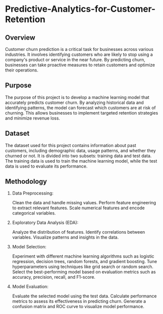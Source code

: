 # Predictive-Analytics-for-Customer-Retention

## Overview
  Customer churn prediction is a critical task for businesses across various industries. It involves identifying customers who are likely to stop using a company's   product or service in the near future. By predicting churn, businesses can take proactive measures to retain customers and optimize their operations.

## Purpose
  The purpose of this project is to develop a machine learning model that accurately predicts customer churn. By analyzing historical data and identifying 
  patterns, the model can forecast which customers are at risk of churning. This allows businesses to implement targeted retention strategies and minimize revenue 
  loss.

## Dataset
  The dataset used for this project contains information about past customers, including demographic data, usage patterns, and whether they churned or not. It is 
  divided into two subsets: training data and test data. The training data is used to train the machine learning model, while the test data is used to evaluate its 
  performance.

## Methodology
1. Data Preprocessing:

    Clean the data and handle missing values.
    Perform feature engineering to extract relevant features.
    Scale numerical features and encode categorical variables.
  
2. Exploratory Data Analysis (EDA):

    Analyze the distribution of features.
    Identify correlations between variables.
    Visualize patterns and insights in the data.
   
3. Model Selection:

    Experiment with different machine learning algorithms such as logistic regression, decision trees, random forests, and gradient boosting.
    Tune hyperparameters using techniques like grid search or random search.
    Select the best-performing model based on evaluation metrics such as accuracy, precision, recall, and F1-score.
   
4. Model Evaluation:

    Evaluate the selected model using the test data.
    Calculate performance metrics to assess its effectiveness in predicting churn.
    Generate a confusion matrix and ROC curve to visualize model performance.
